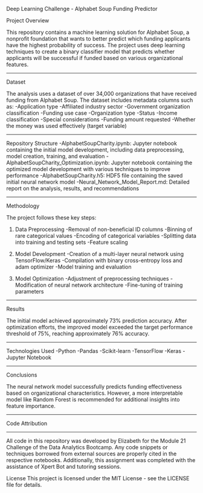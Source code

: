 Deep Learning Challenge - Alphabet Soup Funding Predictor

Project Overview

This repository contains a machine learning solution for Alphabet Soup, a nonprofit foundation that wants to better predict which funding applicants have the highest probability of success. The project uses deep learning techniques to create a binary classifier model that predicts whether applicants will be successful if funded based on various organizational features.

---

Dataset

The analysis uses a dataset of over 34,000 organizations that have received funding from Alphabet Soup. The dataset includes metadata columns such as:
    -Application type
    -Affiliated industry sector
    -Government organization classification
    -Funding use case
    -Organization type
    -Status
    -Income classification
    -Special considerations
    -Funding amount requested
    -Whether the money was used effectively (target variable)

---
    
Repository Structure
    -AlphabetSoupCharity.ipynb: Jupyter notebook containing the initial model development, including data preprocessing, model creation, training, and evaluation
    -AlphabetSoupCharity_Optimization.ipynb: Jupyter notebook containing the optimized model development with various techniques to improve performance
    -AlphabetSoupCharity.h5: HDF5 file containing the saved initial neural network model
    -Neural_Network_Model_Report.md: Detailed report on the analysis, results, and recommendations

---

Methodology

The project follows these key steps:

1. Data Preprocessing
    -Removal of non-beneficial ID columns
    -Binning of rare categorical values
    -Encoding of categorical variables
    -Splitting data into training and testing sets
    -Feature scaling
    
2. Model Development
    -Creation of a multi-layer neural network using TensorFlow/Keras
    -Compilation with binary cross-entropy loss and adam optimizer
    -Model training and evaluation

3. Model Optimization
    -Adjustment of preprocessing techniques
    -Modification of neural network architecture
    -Fine-tuning of training parameters

---

Results

The initial model achieved approximately 73% prediction accuracy. After optimization efforts, the improved model exceeded the target performance threshold of 75%, reaching approximately 76% accuracy.

---

Technologies Used
    -Python
    -Pandas
    -Scikit-learn
    -TensorFlow
    -Keras
    -Jupyter Notebook

---
    
Conclusions

The neural network model successfully predicts funding effectiveness based on organizational characteristics. However, a more interpretable model like Random Forest is recommended for additional insights into feature importance.

---

Code Attribution

---

All code in this repository was developed by Elizabeth for the Module 21 Challenge of the Data Analytics Bootcamp. Any code snippets or techniques borrowed from external sources are properly cited in the respective notebooks. Additionally, this assignment was completed with the assistance of Xpert Bot and tutoring sessions.

License
This project is licensed under the MIT License - see the LICENSE file for details.